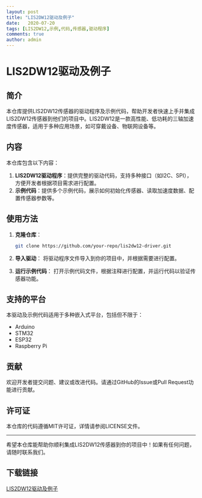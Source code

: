 ```yaml
---
layout: post
title: "LIS2DW12驱动及例子"
date:   2020-07-20
tags: [LIS2DW12,示例,代码,传感器,驱动程序]
comments: true
author: admin
---
```

# LIS2DW12驱动及例子

## 简介

本仓库提供LIS2DW12传感器的驱动程序及示例代码，帮助开发者快速上手并集成LIS2DW12传感器到他们的项目中。LIS2DW12是一款高性能、低功耗的三轴加速度传感器，适用于多种应用场景，如可穿戴设备、物联网设备等。

## 内容

本仓库包含以下内容：

1. **LIS2DW12驱动程序**：提供完整的驱动代码，支持多种接口（如I2C、SPI），方便开发者根据项目需求进行配置。
2. **示例代码**：提供多个示例代码，展示如何初始化传感器、读取加速度数据、配置传感器参数等。

## 使用方法

1. **克隆仓库**：
   ```bash
   git clone https://github.com/your-repo/lis2dw12-driver.git
   ```

2. **导入驱动**：
   将驱动程序文件导入到你的项目中，并根据需要进行配置。

3. **运行示例代码**：
   打开示例代码文件，根据注释进行配置，并运行代码以验证传感器功能。

## 支持的平台

本驱动及示例代码适用于多种嵌入式平台，包括但不限于：

- Arduino
- STM32
- ESP32
- Raspberry Pi

## 贡献

欢迎开发者提交问题、建议或改进代码。请通过GitHub的Issue或Pull Request功能进行贡献。

## 许可证

本仓库的代码遵循MIT许可证，详情请参阅LICENSE文件。

---

希望本仓库能帮助你顺利集成LIS2DW12传感器到你的项目中！如果有任何问题，请随时联系我们。

## 下载链接

[LIS2DW12驱动及例子](https://pan.quark.cn/s/cc147063c091)